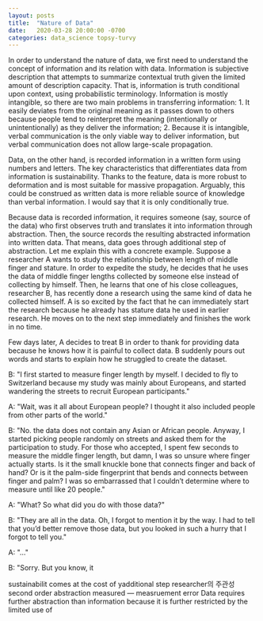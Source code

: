 ```yaml
---
layout: posts
title:  "Nature of Data"
date:   2020-03-28 20:00:00 -0700
categories: data_science topsy-turvy
---
```

In order to understand the nature of data, we first need to understand the concept of information and its relation with data. Information is subjective description that attempts to summarize contextual truth given the limited amount of description capacity. That is, information is truth conditional upon context, using probabilistic terminology. Information is mostly intangible, so there are two main problems in transferring information: 1. It easily deviates from the original meaning as it passes down to others because people tend to reinterpret the meaning (intentionally or unintentionally) as they deliver the information; 2. Because it is intangible, verbal communication is the only viable way to deliver information, but verbal communication does not allow large-scale propagation.

Data, on the other hand, is recorded information in a written form using numbers and letters. The key characteristics that differentiates data from information is sustainability. Thanks to the feature, data is more robust to deformation and is most suitable for massive propagation. Arguably, this could be construed as written data is more reliable source of knowledge than verbal information. I would say that it is only conditionally true.

Because data is recorded information, it requires someone (say, source of the data) who first observes truth and translates it into information through abstraction. Then, the source records the resulting abstracted information into written data. That means, data goes through additional step of abstraction. Let me explain this with a concrete example.
Suppose a researcher A wants to study the relationship between length of middle finger and stature. In order to expedite the study, he decides that he uses the data of middle finger lengths collected by someone else instead of collecting by himself. Then, he learns that one of his close colleagues, researcher B, has recently done a research using the same kind of data he collected himself. A is so excited by the fact that he can immediately start the research because he already has stature data he used in earlier research. He moves on to the next step immediately and finishes the work in no time.

Few days later, A decides to treat B in order to thank for providing data because he knows how it is painful to collect data. B suddenly pours out words and starts to explain how he struggled to create the dataset.

B: "I first started to measure finger length by myself. I decided to fly to Switzerland because my study was mainly about Europeans, and started wandering the streets to recruit European participants."

A: "Wait, was it all about European people? I thought it also included people from other parts of the world."

B: "No. the data does not contain any Asian or African people. Anyway, I started picking people randomly on streets and asked them for the participation to study. For those who accepted, I spent few seconds to measure the middle finger length, but damn, I was so unsure where finger actually starts. Is it the small knuckle bone that connects finger and back of hand? Or is it the palm-side fingerprint that bends and connects between finger and palm? I was so embarrassed that I couldn’t determine where to measure until like 20 people."

A: "What? So what did you do with those data?"

B: "They are all in the data. Oh, I forgot to mention it by the way. I had to tell that you’d better remove those data, but you looked in such a hurry that I forgot to tell you."

A: "..."

B: "Sorry. But you know, it

sustainabilit comes at the cost of yadditional step
researcher의 주관성 second order abstraction
measured — measruement error
Data requires further abstraction than information because it is further restricted by the limited use of